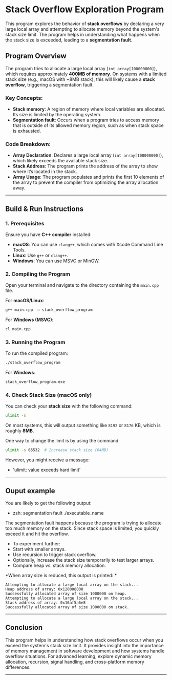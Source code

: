 # Stack Overflow Exploration Program

This program explores the behavior of **stack overflows** by declaring a very large local array and attempting to allocate memory beyond the system's stack size limit. The program helps in understanding what happens when the stack size is exceeded, leading to a **segmentation fault**.

## Program Overview

The program tries to allocate a large local array (`int array[100000000]`), which requires approximately **400MB of memory**. On systems with a limited stack size (e.g., macOS with ~8MB stack), this will likely cause a **stack overflow**, triggering a segmentation fault.

### Key Concepts:
- **Stack memory**: A region of memory where local variables are allocated. Its size is limited by the operating system.
- **Segmentation fault**: Occurs when a program tries to access memory that is outside of its allowed memory region, such as when stack space is exhausted.

### Code Breakdown:
- **Array Declaration**: Declares a large local array (`int array[100000000]`), which likely exceeds the available stack size.
- **Stack Address**: The program prints the address of the array to show where it’s located in the stack.
- **Array Usage**: The program populates and prints the first 10 elements of the array to prevent the compiler from optimizing the array allocation away.

---

## Build & Run Instructions

### 1. **Prerequisites**
Ensure you have **C++ compiler** installed:
- **macOS**: You can use `clang++`, which comes with Xcode Command Line Tools.
- **Linux**: Use `g++` or `clang++`.
- **Windows**: You can use MSVC or MinGW.

### 2. **Compiling the Program**

Open your terminal and navigate to the directory containing the `main.cpp` file.

For **macOS/Linux**:

```bash
g++ main.cpp -o stack_overflow_program
```

For **Windows (MSVC)**:

```bash
cl main.cpp
```

### 3. **Running the Program**

To run the compiled program:

```bash
./stack_overflow_program
```

For **Windows**:

```bash
stack_overflow_program.exe
```

### 4. **Check Stack Size** (macOS only)

You can check your **stack size** with the following command:

```bash
ulimit -s
```
On most systems, this will output something like `8192` or `8176` KB, which is roughly **8MB**.


One way to change the limit is by using the command:

```bash 
ulimit -s 65532  # Increase stack size (64MB)
```

However, you might receive a message: 
- 'ulimit: value exceeds hard limit'

---

## Ouput example

You are likely to get the following output:

- zsh: segmentation fault  ./executable_name 

The segmentation fault happens because the program is trying to allocate too much memory on the stack. Since stack space is limited, you quickly exceed it and hit the overflow.

- To experiment further:
- Start with smaller arrays.
- Use recursion to trigger stack overflow.
- Optionally, increase the stack size temporarily to test larger arrays.
- Compare heap vs. stack memory allocation.

*When array size is reduced, this output is printed: *

```
Attempting to allocate a large local array on the stack...
Heap address of array: 0x120008000
Successfully allocated array of size 1000000 on heap.
Attempting to allocate a large local array on the stack...
Stack address of array: 0x16af5a6e8
Successfully allocated array of size 1000000 on stack.
```
---

## Conclusion

This program helps in understanding how stack overflows occur when you exceed the system's stack size limit. It provides insight into the importance of memory management in software development and how systems handle overflow situations. For advanced learning, explore dynamic memory allocation, recursion, signal handling, and cross-platform memory differences.

---
